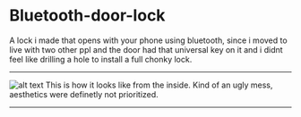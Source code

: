 # Bluetooth-door-lock
A lock i made that opens with your phone using bluetooth, since i moved to live with two other ppl and the door had that universal key on it and i didnt feel like drilling a hole to install a full chonky lock.

***

![alt text](https://scontent-dus1-1.xx.fbcdn.net/v/t39.30808-6/272900631_106763338584555_3345389440295463535_n.jpg?_nc_cat=101&ccb=1-7&_nc_sid=8bfeb9&_nc_ohc=NIsZsE8jRC0AX8IoGsj&_nc_ht=scontent-dus1-1.xx&oh=00_AfDUqBEI5HSSWKP7tMSlMq_EjVxdwAzXLh752fiLn0C8fg&oe=6365B7E3)
This is how it looks like from the inside. Kind of an ugly mess, aesthetics were definetly not prioritized.

***
